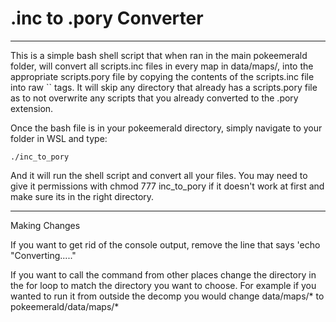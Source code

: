 # .inc to .pory Converter

--------

This is a simple bash shell script that when ran in the main pokeemerald folder, will convert all scripts.inc files in every map in data/maps/, into the appropriate scripts.pory file by copying the contents of the scripts.inc file into raw \`\` tags. It will skip any directory that already has a scripts.pory file as to not overwrite any scripts that you already converted to the .pory extension. 

Once the bash file is in your pokeemerald directory, simply navigate to your folder in WSL and type:

`./inc_to_pory`

And it will run the shell script and convert all your files. You may need to give it permissions with chmod 777 inc_to_pory if it doesn't work at first and make sure its in the right directory. 

-----

Making Changes

If you want to get rid of the console output, remove the line that says 'echo "Converting....." 

If you want to call the command from other places change the directory in the for loop to match the directory you want to choose. For example if you wanted to run it from outside the decomp you would change data/maps/* to pokeemerald/data/maps/*
